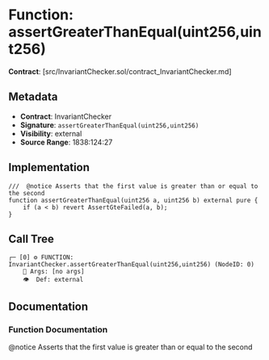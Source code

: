 # Function: assertGreaterThanEqual(uint256,uint256)

**Contract**: [src/InvariantChecker.sol/contract_InvariantChecker.md]

## Metadata

- **Contract**: InvariantChecker
- **Signature**: `assertGreaterThanEqual(uint256,uint256)`
- **Visibility**: external
- **Source Range**: 1838:124:27

## Implementation

```solidity
///  @notice Asserts that the first value is greater than or equal to the second
function assertGreaterThanEqual(uint256 a, uint256 b) external pure {
    if (a < b) revert AssertGteFailed(a, b);
}
```

## Call Tree

```
┌─ [0] ⚙️ FUNCTION: InvariantChecker.assertGreaterThanEqual(uint256,uint256) (NodeID: 0)
    💬 Args: [no args]
    👁️  Def: external
```

## Documentation

### Function Documentation

 @notice Asserts that the first value is greater than or equal to the second

